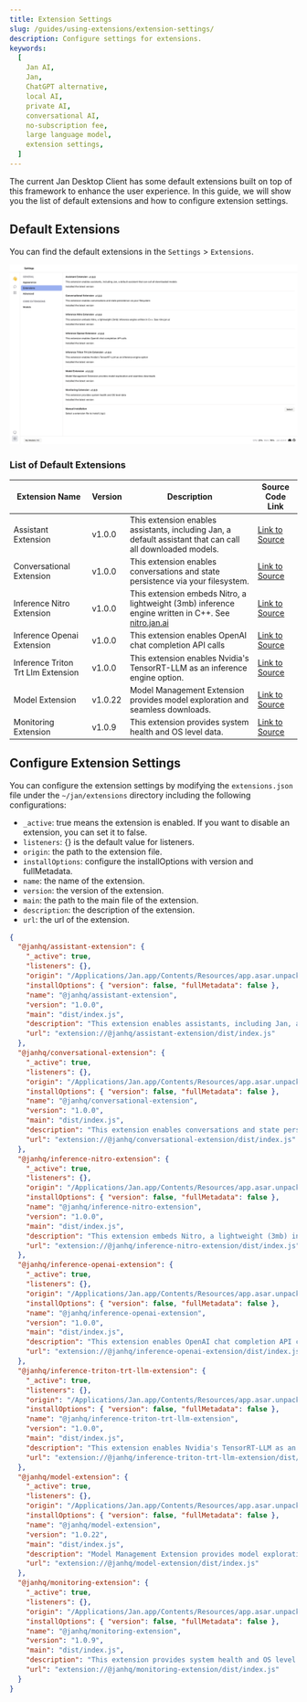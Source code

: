 ```yaml
---
title: Extension Settings
slug: /guides/using-extensions/extension-settings/
description: Configure settings for extensions.
keywords:
  [
    Jan AI,
    Jan,
    ChatGPT alternative,
    local AI,
    private AI,
    conversational AI,
    no-subscription fee,
    large language model,
    extension settings,
  ]
---
```


The current Jan Desktop Client has some default extensions built on top of this framework to enhance the user experience. In this guide, we will show you the list of default extensions and how to configure extension settings.

## Default Extensions

You can find the default extensions in the `Settings` > `Extensions`.

![Extensions](./assets/01-extension-settings.png)

### List of Default Extensions

| Extension Name                     | Version | Description                                                                                                        | Source Code Link                                                                                      |
| ---------------------------------- | ------- | ------------------------------------------------------------------------------------------------------------------ | ----------------------------------------------------------------------------------------------------- |
| Assistant Extension                | v1.0.0  | This extension enables assistants, including Jan, a default assistant that can call all downloaded models.         | [Link to Source](https://github.com/janhq/jan/tree/main/extensions/assistant-extension)               |
| Conversational Extension           | v1.0.0  | This extension enables conversations and state persistence via your filesystem.                                    | [Link to Source](https://github.com/janhq/jan/tree/main/extensions/conversational-extension)          |
| Inference Nitro Extension          | v1.0.0  | This extension embeds Nitro, a lightweight (3mb) inference engine written in C++. See [nitro.jan.ai](nitro.jan.ai) | [Link to Source](https://github.com/janhq/jan/tree/main/extensions/inference-nitro-extension)         |
| Inference Openai Extension         | v1.0.0  | This extension enables OpenAI chat completion API calls                                                            | [Link to Source](https://github.com/janhq/jan/tree/main/extensions/inference-openai-extension)        |
| Inference Triton Trt Llm Extension | v1.0.0  | This extension enables Nvidia's TensorRT-LLM as an inference engine option.                                        | [Link to Source](https://github.com/janhq/jan/tree/main/extensions/inference-triton-trtllm-extension) |
| Model Extension                    | v1.0.22 | Model Management Extension provides model exploration and seamless downloads.                                      | [Link to Source](https://github.com/janhq/jan/tree/main/extensions/model-extension)                   |
| Monitoring Extension               | v1.0.9  | This extension provides system health and OS level data.                                                           | [Link to Source](https://github.com/janhq/jan/tree/main/extensions/monitoring-extension)              |

## Configure Extension Settings

You can configure the extension settings by modifying the `extensions.json` file under the `~/jan/extensions` directory including the following configurations:

- `_active`: true means the extension is enabled. If you want to disable an extension, you can set it to false.
- `listeners`: {} is the default value for listeners.
- `origin`: the path to the extension file.
- `installOptions`: configure the installOptions with version and fullMetadata.
- `name`: the name of the extension.
- `version`: the version of the extension.
- `main`: the path to the main file of the extension.
- `description`: the description of the extension.
- `url`: the url of the extension.

```json title="~/jan/extensions/extensions.json"
{
  "@janhq/assistant-extension": {
    "_active": true,
    "listeners": {},
    "origin": "/Applications/Jan.app/Contents/Resources/app.asar.unpacked/pre-install/janhq-assistant-extension-1.0.0.tgz",
    "installOptions": { "version": false, "fullMetadata": false },
    "name": "@janhq/assistant-extension",
    "version": "1.0.0",
    "main": "dist/index.js",
    "description": "This extension enables assistants, including Jan, a default assistant that can call all downloaded models",
    "url": "extension://@janhq/assistant-extension/dist/index.js"
  },
  "@janhq/conversational-extension": {
    "_active": true,
    "listeners": {},
    "origin": "/Applications/Jan.app/Contents/Resources/app.asar.unpacked/pre-install/janhq-conversational-extension-1.0.0.tgz",
    "installOptions": { "version": false, "fullMetadata": false },
    "name": "@janhq/conversational-extension",
    "version": "1.0.0",
    "main": "dist/index.js",
    "description": "This extension enables conversations and state persistence via your filesystem",
    "url": "extension://@janhq/conversational-extension/dist/index.js"
  },
  "@janhq/inference-nitro-extension": {
    "_active": true,
    "listeners": {},
    "origin": "/Applications/Jan.app/Contents/Resources/app.asar.unpacked/pre-install/janhq-inference-nitro-extension-1.0.0.tgz",
    "installOptions": { "version": false, "fullMetadata": false },
    "name": "@janhq/inference-nitro-extension",
    "version": "1.0.0",
    "main": "dist/index.js",
    "description": "This extension embeds Nitro, a lightweight (3mb) inference engine written in C++. See nitro.jan.ai",
    "url": "extension://@janhq/inference-nitro-extension/dist/index.js"
  },
  "@janhq/inference-openai-extension": {
    "_active": true,
    "listeners": {},
    "origin": "/Applications/Jan.app/Contents/Resources/app.asar.unpacked/pre-install/janhq-inference-openai-extension-1.0.0.tgz",
    "installOptions": { "version": false, "fullMetadata": false },
    "name": "@janhq/inference-openai-extension",
    "version": "1.0.0",
    "main": "dist/index.js",
    "description": "This extension enables OpenAI chat completion API calls",
    "url": "extension://@janhq/inference-openai-extension/dist/index.js"
  },
  "@janhq/inference-triton-trt-llm-extension": {
    "_active": true,
    "listeners": {},
    "origin": "/Applications/Jan.app/Contents/Resources/app.asar.unpacked/pre-install/janhq-inference-triton-trt-llm-extension-1.0.0.tgz",
    "installOptions": { "version": false, "fullMetadata": false },
    "name": "@janhq/inference-triton-trt-llm-extension",
    "version": "1.0.0",
    "main": "dist/index.js",
    "description": "This extension enables Nvidia's TensorRT-LLM as an inference engine option",
    "url": "extension://@janhq/inference-triton-trt-llm-extension/dist/index.js"
  },
  "@janhq/model-extension": {
    "_active": true,
    "listeners": {},
    "origin": "/Applications/Jan.app/Contents/Resources/app.asar.unpacked/pre-install/janhq-model-extension-1.0.22.tgz",
    "installOptions": { "version": false, "fullMetadata": false },
    "name": "@janhq/model-extension",
    "version": "1.0.22",
    "main": "dist/index.js",
    "description": "Model Management Extension provides model exploration and seamless downloads",
    "url": "extension://@janhq/model-extension/dist/index.js"
  },
  "@janhq/monitoring-extension": {
    "_active": true,
    "listeners": {},
    "origin": "/Applications/Jan.app/Contents/Resources/app.asar.unpacked/pre-install/janhq-monitoring-extension-1.0.9.tgz",
    "installOptions": { "version": false, "fullMetadata": false },
    "name": "@janhq/monitoring-extension",
    "version": "1.0.9",
    "main": "dist/index.js",
    "description": "This extension provides system health and OS level data",
    "url": "extension://@janhq/monitoring-extension/dist/index.js"
  }
}
```

